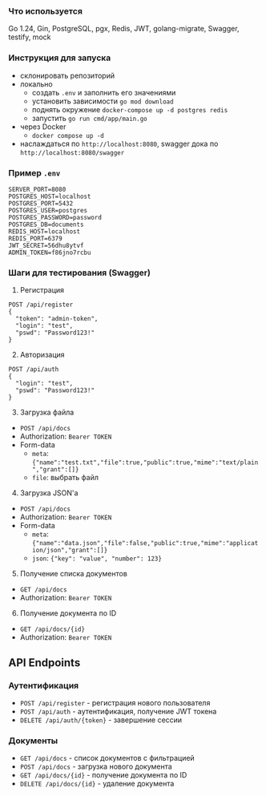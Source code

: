 ### Что используется
Go 1.24, Gin, PostgreSQL, pgx, Redis, JWT, golang-migrate, Swagger, testify, mock

### Инструкция для запуска
- склонировать репозиторий
- локально
  - создать `.env` и заполнить его значениями 
  - установить зависимости `go mod download`
  - поднять окружение `docker-compose up -d postgres redis`
  - запустить `go run cmd/app/main.go`
- через Docker
  - `docker compose up -d`
- наслаждаться по `http://localhost:8080`, swagger дока по `http://localhost:8080/swagger`

### Пример `.env`
```dotenv
SERVER_PORT=8080
POSTGRES_HOST=localhost
POSTGRES_PORT=5432
POSTGRES_USER=postgres
POSTGRES_PASSWORD=password
POSTGRES_DB=documents
REDIS_HOST=localhost
REDIS_PORT=6379
JWT_SECRET=56dhu8ytvf
ADMIN_TOKEN=f86jno7rcbu
```

### Шаги для тестирования (Swagger)
1. Регистрация
```
POST /api/register
{
  "token": "admin-token",
  "login": "test",
  "pswd": "Password123!"
}
```
2. Авторизация
```
POST /api/auth
{
  "login": "test",
  "pswd": "Password123!"
}
```
3. Загрузка файла
- `POST /api/docs`
- Authorization: `Bearer TOKEN`
- Form-data
    - `meta`: `{"name":"test.txt","file":true,"public":true,"mime":"text/plain","grant":[]}`
    - `file`: выбрать файл
4. Загрузка JSON'а
- `POST /api/docs`
- Authorization: `Bearer TOKEN`
- Form-data
  - `meta`: `{"name":"data.json","file":false,"public":true,"mime":"application/json","grant":[]}`
  - `json`: `{"key": "value", "number": 123}`
5. Получение списка документов
- `GET /api/docs`
- Authorization: `Bearer TOKEN`
6. Получение документа по ID
- `GET /api/docs/{id}`
- Authorization: `Bearer TOKEN`

## API Endpoints
### Аутентификация
- `POST /api/register` - регистрация нового пользователя
- `POST /api/auth` - аутентификация, получение JWT токена
- `DELETE /api/auth/{token}` - завершение сессии

### Документы
- `GET /api/docs` - список документов с фильтрацией
- `POST /api/docs` - загрузка нового документа
- `GET /api/docs/{id}` - получение документа по ID
- `DELETE /api/docs/{id}` - удаление документа
